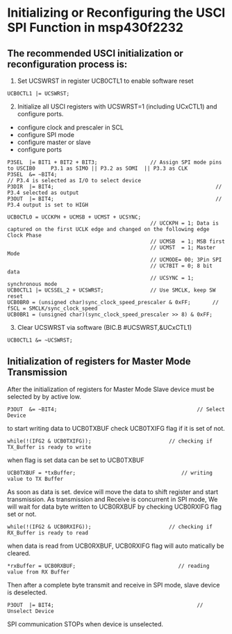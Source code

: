 # Initializing or Reconfiguring the USCI SPI Function in msp430f2232
## The recommended USCI initialization or reconfiguration process is:
1. Set UCSWRST in register UCB0CTL1 to enable software reset	
```
UCB0CTL1 |= UCSWRST; 
```
2. Initialize all USCI registers with UCSWRST=1 (including UCxCTL1) and configure ports.
  * configure clock and prescaler in SCL
  * configure SPI mode
  * configure master or slave 
  * configure ports
````
P3SEL  |= BIT1 + BIT2 + BIT3;                 // Assign SPI mode pins to USCIB0		P3.1 as SIMO || P3.2 as SOMI  || P3.3 as CLK
P3SEL  &= ~BIT4;								                      // P3.4 is selected as I/O to select device
P3DIR  |= BIT4;								                       // P3.4 selected as output
P3OUT  |= BIT4;								                       // P3.4 output is set to HIGH

UCB0CTL0 = UCCKPH + UCMSB + UCMST + UCSYNC;     
                                              // UCCKPH = 1; Data is captured on the first UCLK edge and changed on the following edge Clock Phase
                                              // UCMSB  = 1; MSB first
                                              // UCMST  = 1; Master Mode
                                              // UCMODE= 00; 3Pin SPI
                                              // UC7BIT = 0; 8 bit data
                                              // UCSYNC = 1; synchronous mode
UCB0CTL1 |= UCSSEL_2 + UCSWRST;            	  // Use SMCLK, keep SW reset
UCB0BR0 = (unsigned char)sync_clock_speed_prescaler & 0xFF;       // fSCL = SMCLK/sync_clock_speed
UCB0BR1 = (unsigned char)(sync_clock_speed_prescaler >> 8) & 0xFF;
````
3. Clear UCSWRST via software (BIC.B #UCSWRST,&UCxCTL1)
```
UCB0CTL1 &= ~UCSWRST; 
```

## Initialization of registers for Master Mode Transmission
After the initialization of registers for Master Mode Slave device must be selected by by active low.
````
P3OUT  &= ~BIT4;									         // Select Device
````
to start writing data to UCB0TXBUF check UCB0TXIFG flag if it is set of not.
```
while(!(IFG2 & UCB0TXIFG));							// checking if TX_Buffer is ready to write
```
when flag is set data can be set to UCB0TXBUF
````
UCB0TXBUF = *txBuffer;								    // writing value to TX Buffer
````
As soon as data is set. device will move the data to shift register and start transmission. As transmission and Receive is concurrent in SPI mode,
We will wait for data byte written to UCB0RXBUF by checking UCB0RXIFG flag set or not.
````
while(!(IFG2 & UCB0RXIFG));							// checking if RX_Buffer is ready to read
````
when data is read from UCB0RXBUF, UCB0RXIFG flag will auto matically be cleared.
````
*rxBuffer = UCB0RXBUF; 								   // reading value from RX Buffer
````
Then after a complete byte transmit and receive in SPI mode, slave device is deselected.
````
P3OUT  |= BIT4;										         // Unselect Device
````

SPI communication STOPs when device is unselected.
